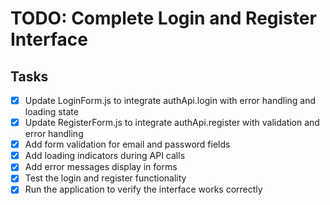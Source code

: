 # TODO: Complete Login and Register Interface

## Tasks
- [x] Update LoginForm.js to integrate authApi.login with error handling and loading state
- [x] Update RegisterForm.js to integrate authApi.register with validation and error handling
- [x] Add form validation for email and password fields
- [x] Add loading indicators during API calls
- [x] Add error messages display in forms
- [x] Test the login and register functionality
- [x] Run the application to verify the interface works correctly
